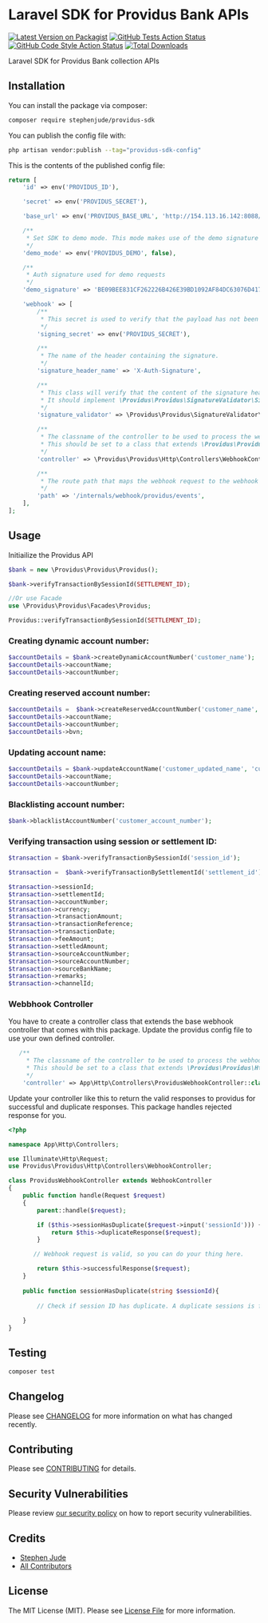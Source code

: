 # Laravel SDK for Providus Bank APIs

[![Latest Version on Packagist](https://img.shields.io/packagist/v/stephenjude/providus-sdk.svg?style=flat-square)](https://packagist.org/packages/stephenjude/providus-sdk)
[![GitHub Tests Action Status](https://img.shields.io/github/actions/workflow/status/stephenjude/providus-sdk/run-tests.yml?branch=main&label=tests&style=flat-square)](https://github.com/stephenjude/providus-sdk/actions?query=workflow%3Arun-tests+branch%3Amain)
[![GitHub Code Style Action Status](https://img.shields.io/github/actions/workflow/status/stephenjude/providus-sdk/fix-php-code-style-issues.yml?branch=main&label=code%20style&style=flat-square)](https://github.com/stephenjude/providus-sdk/actions?query=workflow%3A"Fix+PHP+code+style+issues"+branch%3Amain)
[![Total Downloads](https://img.shields.io/packagist/dt/stephenjude/providus-sdk.svg?style=flat-square)](https://packagist.org/packages/stephenjude/providus-sdk)

Laravel SDK for Providus Bank collection APIs

## Installation

You can install the package via composer:

```bash
composer require stephenjude/providus-sdk
```

You can publish the config file with:

```bash
php artisan vendor:publish --tag="providus-sdk-config"
```

This is the contents of the published config file:

```php
return [
    'id' => env('PROVIDUS_ID'),

    'secret' => env('PROVIDUS_SECRET'),

    'base_url' => env('PROVIDUS_BASE_URL', 'http://154.113.16.142:8088/AppDevAPI/api/'),

    /**
     * Set SDK to demo mode. This mode makes use of the demo signature provided by Providus bank.
     */
    'demo_mode' => env('PROVIDUS_DEMO', false),

    /**
     * Auth signature used for demo requests
     */
    'demo_signature' => 'BE09BEE831CF262226B426E39BD1092AF84DC63076D4174FAC78A2261F9A3D6E59744983B8326B69CDF2963FE314DFC89635CFA37A40596508DD6EAAB09402C7',

    'webhook' => [
        /**
         * This secret is used to verify that the payload has not been tampered with.
         */
        'signing_secret' => env('PROVIDUS_SECRET'),

        /**
         * The name of the header containing the signature.
         */
        'signature_header_name' => 'X-Auth-Signature',

        /**
         * This class will verify that the content of the signature header is valid.
         * It should implement \Providus\Providus\SignatureValidator\SignatureValidator
         */
        'signature_validator' => \Providus\Providus\SignatureValidator\DefaultSignatureValidator::class,

        /**
         * The classname of the controller to be used to process the webhook.
         * This should be set to a class that extends \Providus\Providus\Http\Controllers\WebhookController::class
         */
        'controller' => \Providus\Providus\Http\Controllers\WebhookController::class,

        /**
         * The route path that maps the webhook request to the webhook controller.
         */
        'path' => '/internals/webhook/providus/events',
    ],
];
```

## Usage
Initiailize the Providus API
```php
$bank = new \Providus\Providus\Providus();

$bank->verifyTransactionBySessionId(SETTLEMENT_ID);

//Or use Facade
use \Providus\Providus\Facades\Providus;

Providus::verifyTransactionBySessionId(SETTLEMENT_ID);
```
### Creating dynamic account number:
```php
$accountDetails = $bank->createDynamicAccountNumber('customer_name');
$accountDetails->accountName;
$accountDetails->accountNumber;
```
### Creating reserved account number:
```php
$accountDetails =  $bank->createReservedAccountNumber('customer_name', 'customer_bvn');
$accountDetails->accountName;
$accountDetails->accountNumber;
$accountDetails->bvn;
```
### Updating account name:
```php
$accountDetails = $bank->updateAccountName('customer_updated_name', 'customer_account_number');
$accountDetails->accountName;
$accountDetails->accountNumber;
```

### Blacklisting account number:
```php
$bank->blacklistAccountNumber('customer_account_number');
```

### Verifying transaction using session or settlement ID:

```php
$transaction = $bank->verifyTransactionBySessionId('session_id');

$transaction =  $bank->verifyTransactionBySettlementId('settlement_id');

$transaction->sessionId;
$transaction->settlementId;
$transaction->accountNumber;
$transaction->currency;
$transaction->transactionAmount;
$transaction->transactionReference;
$transaction->transactionDate;
$transaction->feeAmount;
$transaction->settledAmount;
$transaction->sourceAccountNumber;
$transaction->sourceAccountNumber;
$transaction->sourceBankName;
$transaction->remarks;
$transaction->channelId;
```

### Webbhook Controller
You have to create a controller class that extends the base webhook controller that comes with this package. Update the providus config file to use your own defined controller.

```php
   /**
     * The classname of the controller to be used to process the webhook.
     * This should be set to a class that extends \Providus\Providus\Http\Controllers\WebhookController::class
     */
    'controller' => App\Http\Controllers\ProvidusWebhookController::class,
```
Update your controller like this to return the valid responses to providus for successful and duplicate responses. This package handles rejected response for you.
```php
<?php

namespace App\Http\Controllers;

use Illuminate\Http\Request;
use Providus\Providus\Http\Controllers\WebhookController;

class ProvidusWebhookController extends WebhookController
{
    public function handle(Request $request)
    {
        parent::handle($request);

        if ($this->sessionHasDuplicate($request->input('sessionId'))) {
            return $this->duplicateResponse($request);
        }

       // Webhook request is valid, so you can do your thing here.

        return $this->successfulResponse($request);
    }
    
    public function sessionHasDuplicate(string $sessionId){
    
        // Check if session ID has duplicate. A duplicate sessions is for transaction you have already processed previously.
        
    }
}

```



## Testing

```bash
composer test
```

## Changelog

Please see [CHANGELOG](CHANGELOG.md) for more information on what has changed recently.

## Contributing

Please see [CONTRIBUTING](CONTRIBUTING.md) for details.

## Security Vulnerabilities

Please review [our security policy](../../security/policy) on how to report security vulnerabilities.

## Credits

- [Stephen Jude](https://github.com/stephenjude)
- [All Contributors](../../contributors)

## License

The MIT License (MIT). Please see [License File](LICENSE.md) for more information.
